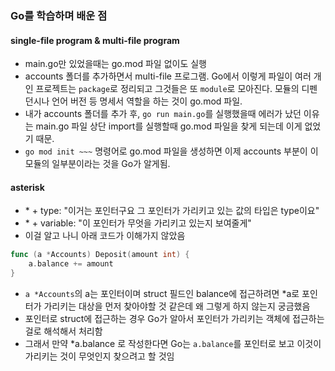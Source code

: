 ### Go를 학습하며 배운 점

#### single-file program & multi-file program

- main.go만 있었을때는 go.mod 파일 없이도 실행
- accounts 폴더를 추가하면서 multi-file 프로그램. Go에서 이렇게 파일이 여러 개인 프로젝트는 `package`로 정리되고 그것들은 또 `module`로 모아진다. 모듈의 디펜던시나 언어 버전 등 명세서 역할을 하는 것이 go.mod 파일.
- 내가 accounts 폴더를 추가 후, `go run main.go`를 실행했을때 에러가 났던 이유는 main.go 파일 상단 import를 실행할때 go.mod 파일을 찾게 되는데 이게 없었기 때문.
- `go mod init ~~~` 명령어로 go.mod 파일을 생성하면 이제 accounts 부분이 이 모듈의 일부분이라는 것을 Go가 알게됨.

#### asterisk

- \* \+ type: "이거는 포인터구요 그 포인터가 가리키고 있는 값의 타입은 type이요"
- \* \+ variable: "이 포인터가 무엇을 가리키고 있는지 보여줄게"
- 이걸 알고 나니 아래 코드가 이해가지 않았음

```Go
func (a *Accounts) Deposit(amount int) {
    a.balance += amount
}
```

- `a *Accounts`의 a는 포인터이며 struct 필드인 balance에 접근하려면 \*a로 포인터가 가리키는 대상을 먼저 찾아야할 것 같은데 왜 그렇게 하지 않는지 궁금했음
- 포인터로 struct에 접근하는 경우 Go가 알아서 포인터가 가리키는 객체에 접근하는 걸로 해석해서 처리함
- 그래서 만약 \*a.balance 로 작성한다면 Go는 `a.balance`를 포인터로 보고 이것이 가리키는 것이 무엇인지 찾으려고 할 것임
